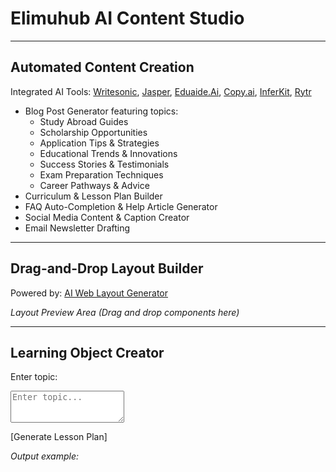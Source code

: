 # Elimuhub AI Content Studio

---

## Automated Content Creation
Integrated AI Tools: [Writesonic](https://writesonic.com), [Jasper](https://www.jasper.ai), [Eduaide.Ai](https://eduaide.ai), [Copy.ai](https://copy.ai), [InferKit](https://www.inferkit.com), [Rytr](https://rytr.me)

- Blog Post Generator featuring topics:
  - Study Abroad Guides
  - Scholarship Opportunities
  - Application Tips & Strategies
  - Educational Trends & Innovations
  - Success Stories & Testimonials
  - Exam Preparation Techniques
  - Career Pathways & Advice
- Curriculum & Lesson Plan Builder
- FAQ Auto-Completion & Help Article Generator
- Social Media Content & Caption Creator
- Email Newsletter Drafting

---

## Drag-and-Drop Layout Builder
Powered by: [AI Web Layout Generator](https://www.example.com)

*Layout Preview Area (Drag and drop components here)*

---

## Learning Object Creator
Enter topic:

<textarea rows="3" placeholder="Enter topic..."></textarea>

[Generate Lesson Plan]

*Output example:*
